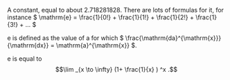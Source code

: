 A constant, equal to about 2.718281828. There are lots of formulas for
it, for instance
$ \mathrm{e} = \frac{1}{0!} + \frac{1}{1!} + \frac{1}{2!} + \frac{1}{3!} + ... $

e is defined as the value of a for which
$ \frac{\mathrm{da}^{\mathrm{x}}}{\mathrm{dx}} = \mathrm{a}^{\mathrm{x}} $.

e is equal to $$\lim _{x \to \infty} (1+ \frac{1}{x} ) ^x .$$
